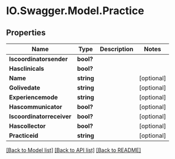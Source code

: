 # IO.Swagger.Model.Practice
## Properties

Name | Type | Description | Notes
------------ | ------------- | ------------- | -------------
**Iscoordinatorsender** | **bool?** |  | 
**Hasclinicals** | **bool?** |  | 
**Name** | **string** |  | [optional] 
**Golivedate** | **string** |  | [optional] 
**Experiencemode** | **string** |  | [optional] 
**Hascommunicator** | **bool?** |  | [optional] 
**Iscoordinatorreceiver** | **bool?** |  | [optional] 
**Hascollector** | **bool?** |  | [optional] 
**Practiceid** | **string** |  | [optional] 

[[Back to Model list]](../README.md#documentation-for-models) [[Back to API list]](../README.md#documentation-for-api-endpoints) [[Back to README]](../README.md)

